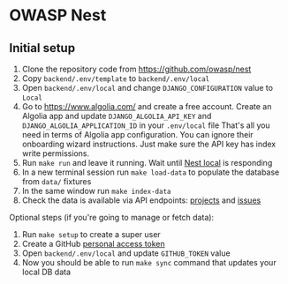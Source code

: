 # OWASP Nest

## Initial setup

1. Clone the repository code from <https://github.com/owasp/nest>
1. Copy `backend/.env/template` to `backend/.env/local`
1. Open `backend/.env/local` and change `DJANGO_CONFIGURATION` value to `Local`
1. Go to <https://www.algolia.com/> and create a free account.
Create an Algolia app and update `DJANGO_ALGOLIA_API_KEY` and `DJANGO_ALGOLIA_APPLICATION_ID` in your `.env/local` file
That's all you need in terms of Algolia app configuration. You can ignore their onboarding wizard instructions.
Just make sure the API key has index write permissions.
1. Run `make run` and leave it running. Wait until [Nest local](http://localhost:8000/api/v1) is responding
1. In a new terminal session run `make load-data` to populate the database from `data/` fixtures
1. In the same window run `make index-data`
1. Check the data is available via API endpoints: [projects](http://localhost:8000/api/v1/owasp/search/project) and [issues](http://localhost:8000/api/v1/owasp/search/issue)

Optional steps (if you're going to manage or fetch data):

1. Run `make setup` to create a super user
1. Create a GitHub [personal access token](https://docs.github.com/en/authentication/keeping-your-account-and-data-secure/managing-your-personal-access-tokens)
1. Open `backend/.env/local` and update `GITHUB_TOKEN` value
1. Now you should be able to run `make sync` command that updates your local DB data

